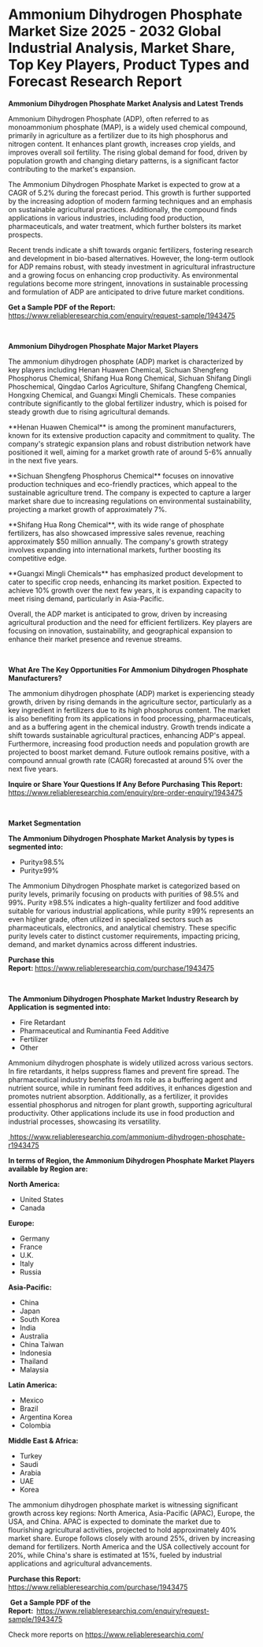 <p><h1>Ammonium Dihydrogen Phosphate Market Size 2025 - 2032 Global Industrial Analysis, Market Share, Top Key Players, Product Types and Forecast Research Report</h1></p><p><strong>Ammonium Dihydrogen Phosphate Market Analysis and Latest Trends</strong></p>
<p><p>Ammonium Dihydrogen Phosphate (ADP), often referred to as monoammonium phosphate (MAP), is a widely used chemical compound, primarily in agriculture as a fertilizer due to its high phosphorus and nitrogen content. It enhances plant growth, increases crop yields, and improves overall soil fertility. The rising global demand for food, driven by population growth and changing dietary patterns, is a significant factor contributing to the market's expansion.</p><p>The Ammonium Dihydrogen Phosphate Market is expected to grow at a CAGR of 5.2% during the forecast period. This growth is further supported by the increasing adoption of modern farming techniques and an emphasis on sustainable agricultural practices. Additionally, the compound finds applications in various industries, including food production, pharmaceuticals, and water treatment, which further bolsters its market prospects.</p><p>Recent trends indicate a shift towards organic fertilizers, fostering research and development in bio-based alternatives. However, the long-term outlook for ADP remains robust, with steady investment in agricultural infrastructure and a growing focus on enhancing crop productivity. As environmental regulations become more stringent, innovations in sustainable processing and formulation of ADP are anticipated to drive future market conditions.</p></p>
<p><strong>Get a Sample PDF of the Report:&nbsp;</strong> <a href="https://www.reliableresearchiq.com/enquiry/request-sample/1943475?utm_campaign=973&utm_medium=2&utm_source=Github&utm_content=ia&utm_term=30012025&utm_id=ammonium-dihydrogen-phosphate">https://www.reliableresearchiq.com/enquiry/request-sample/1943475</a></p>
<p>&nbsp;</p>
<p><strong>Ammonium Dihydrogen Phosphate Major Market Players</strong></p>
<p><p>The ammonium dihydrogen phosphate (ADP) market is characterized by key players including Henan Huawen Chemical, Sichuan Shengfeng Phosphorus Chemical, Shifang Hua Rong Chemical, Sichuan Shifang Dingli Phoschemical, Qingdao Carlos Agriculture, Shifang Changfeng Chemical, Hongxing Chemical, and Guangxi Mingli Chemicals. These companies contribute significantly to the global fertilizer industry, which is poised for steady growth due to rising agricultural demands.</p><p>**Henan Huawen Chemical** is among the prominent manufacturers, known for its extensive production capacity and commitment to quality. The company's strategic expansion plans and robust distribution network have positioned it well, aiming for a market growth rate of around 5-6% annually in the next five years.</p><p>**Sichuan Shengfeng Phosphorus Chemical** focuses on innovative production techniques and eco-friendly practices, which appeal to the sustainable agriculture trend. The company is expected to capture a larger market share due to increasing regulations on environmental sustainability, projecting a market growth of approximately 7%.</p><p>**Shifang Hua Rong Chemical**, with its wide range of phosphate fertilizers, has also showcased impressive sales revenue, reaching approximately $50 million annually. The company's growth strategy involves expanding into international markets, further boosting its competitive edge.</p><p>**Guangxi Mingli Chemicals** has emphasized product development to cater to specific crop needs, enhancing its market position. Expected to achieve 10% growth over the next few years, it is expanding capacity to meet rising demand, particularly in Asia-Pacific.</p><p>Overall, the ADP market is anticipated to grow, driven by increasing agricultural production and the need for efficient fertilizers. Key players are focusing on innovation, sustainability, and geographical expansion to enhance their market presence and revenue streams.</p></p>
<p>&nbsp;</p>
<p><strong>What Are The Key Opportunities For Ammonium Dihydrogen Phosphate Manufacturers?</strong></p>
<p><p>The ammonium dihydrogen phosphate (ADP) market is experiencing steady growth, driven by rising demands in the agriculture sector, particularly as a key ingredient in fertilizers due to its high phosphorus content. The market is also benefiting from its applications in food processing, pharmaceuticals, and as a buffering agent in the chemical industry. Growth trends indicate a shift towards sustainable agricultural practices, enhancing ADP's appeal. Furthermore, increasing food production needs and population growth are projected to boost market demand. Future outlook remains positive, with a compound annual growth rate (CAGR) forecasted at around 5% over the next five years.</p></p>
<p><strong>Inquire or Share Your Questions If Any Before Purchasing This Report:</strong> <a href="https://www.reliableresearchiq.com/enquiry/pre-order-enquiry/1943475?utm_campaign=973&utm_medium=2&utm_source=Github&utm_content=ia&utm_term=30012025&utm_id=ammonium-dihydrogen-phosphate">https://www.reliableresearchiq.com/enquiry/pre-order-enquiry/1943475</a></p>
<p>&nbsp;</p>
<p><strong>Market Segmentation</strong></p>
<p><strong>The Ammonium Dihydrogen Phosphate Market Analysis by types is segmented into:</strong></p>
<p><ul><li>Purity≥98.5%</li><li>Purity≥99%</li></ul></p>
<p><p>The Ammonium Dihydrogen Phosphate market is categorized based on purity levels, primarily focusing on products with purities of 98.5% and 99%. Purity ≥98.5% indicates a high-quality fertilizer and food additive suitable for various industrial applications, while purity ≥99% represents an even higher grade, often utilized in specialized sectors such as pharmaceuticals, electronics, and analytical chemistry. These specific purity levels cater to distinct customer requirements, impacting pricing, demand, and market dynamics across different industries.</p></p>
<p><strong>Purchase this Report:&nbsp;</strong><a href="https://www.reliableresearchiq.com/purchase/1943475?utm_campaign=973&utm_medium=2&utm_source=Github&utm_content=ia&utm_term=30012025&utm_id=ammonium-dihydrogen-phosphate">https://www.reliableresearchiq.com/purchase/1943475</a></p>
<p>&nbsp;</p>
<p><strong>The Ammonium Dihydrogen Phosphate Market Industry Research by Application is segmented into:</strong></p>
<p><ul><li>Fire Retardant</li><li>Pharmaceutical and Ruminantia Feed Additive</li><li>Fertilizer</li><li>Other</li></ul></p>
<p><p>Ammonium dihydrogen phosphate is widely utilized across various sectors. In fire retardants, it helps suppress flames and prevent fire spread. The pharmaceutical industry benefits from its role as a buffering agent and nutrient source, while in ruminant feed additives, it enhances digestion and promotes nutrient absorption. Additionally, as a fertilizer, it provides essential phosphorus and nitrogen for plant growth, supporting agricultural productivity. Other applications include its use in food production and industrial processes, showcasing its versatility.</p></p>
<p><a href="https://www.reliableresearchiq.com/ammonium-dihydrogen-phosphate-r1943475?utm_campaign=973&utm_medium=2&utm_source=Github&utm_content=ia&utm_term=30012025&utm_id=ammonium-dihydrogen-phosphate">&nbsp;https://www.reliableresearchiq.com/ammonium-dihydrogen-phosphate-r1943475</a></p>
<p><strong>In terms of Region, the Ammonium Dihydrogen Phosphate Market Players available by Region are:</strong></p>
<p>
    <p> <strong> North America: </strong>
        <ul>
            <li>United States</li>
            <li>Canada</li>
        </ul>
        </p> 
    <p> <strong> Europe: </strong>
        <ul>
            <li>Germany</li>
            <li>France</li>
            <li>U.K.</li>
            <li>Italy</li>
            <li>Russia</li>
        </ul>
        </p> 
    <p> <strong> Asia-Pacific: </strong>
        <ul>
            <li>China</li>
            <li>Japan</li>
            <li>South Korea</li>
            <li>India</li>
            <li>Australia</li>
            <li>China Taiwan</li>
            <li>Indonesia</li>
            <li>Thailand</li>
            <li>Malaysia</li>
        </ul>
        </p> 
    <p> <strong> Latin America: </strong>
        <ul>
            <li>Mexico</li>
            <li>Brazil</li>
            <li>Argentina Korea</li>
            <li>Colombia</li>
        </ul>
        </p> 
    <p> <strong> Middle East & Africa: </strong>
        <ul>
            <li>Turkey</li>
            <li>Saudi</li>
            <li>Arabia</li>
            <li>UAE</li>
            <li>Korea</li>
        </ul>
    </p>
    </p>
<p><p>The ammonium dihydrogen phosphate market is witnessing significant growth across key regions: North America, Asia-Pacific (APAC), Europe, the USA, and China. APAC is expected to dominate the market due to flourishing agricultural activities, projected to hold approximately 40% market share. Europe follows closely with around 25%, driven by increasing demand for fertilizers. North America and the USA collectively account for 20%, while China's share is estimated at 15%, fueled by industrial applications and agricultural advancements.</p></p>
<p><strong>Purchase this Report: </strong><a href="https://www.reliableresearchiq.com/purchase/1943475?utm_campaign=973&utm_medium=2&utm_source=Github&utm_content=ia&utm_term=30012025&utm_id=ammonium-dihydrogen-phosphate">https://www.reliableresearchiq.com/purchase/1943475</a></p>
<p>&nbsp;<strong>Get a Sample PDF of the Report:&nbsp;&nbsp;</strong><a href="https://www.reliableresearchiq.com/enquiry/request-sample/1943475?utm_campaign=973&utm_medium=2&utm_source=Github&utm_content=ia&utm_term=30012025&utm_id=ammonium-dihydrogen-phosphate">https://www.reliableresearchiq.com/enquiry/request-sample/1943475</a></p>
<p><strong></strong></p>
<p>Check more reports on <a href="https://www.reliableresearchiq.com/?utm_campaign=973&utm_medium=2&utm_source=Github&utm_content=ia&utm_term=30012025&utm_id=ammonium-dihydrogen-phosphate">https://www.reliableresearchiq.com/</a></p>